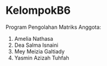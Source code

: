 # KelompokB6
Program Pengolahan Matriks
Anggota:
1. Amelia Nathasa
2. Dea Salma Isnaini
3. Mey Meizia Galtiady
4. Yasmin Azizah Tuhfah
